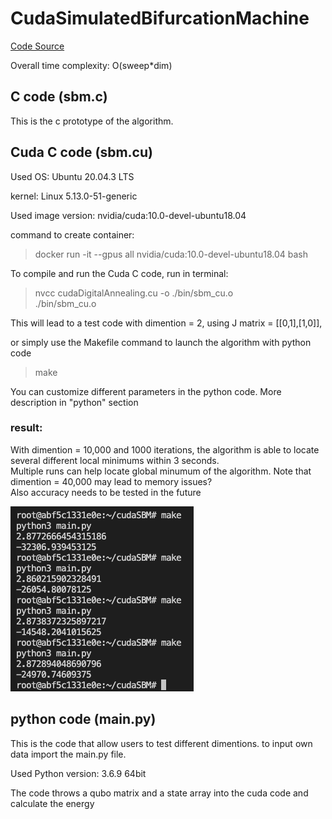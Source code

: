 # CudaSimulatedBifurcationMachine

[Code Source](https://github.com/Shutoparu/CudaSimulatedBifurcationMachine)

Overall time complexity: O(sweep*dim)

## C code (sbm.c)

This is the c prototype of the algorithm.

## Cuda C code (sbm.cu)

Used OS: Ubuntu 20.04.3 LTS

kernel: Linux 5.13.0-51-generic

Used image version: nvidia/cuda:10.0-devel-ubuntu18.04

command to create container: 

> docker run -it --gpus all nvidia/cuda:10.0-devel-ubuntu18.04 bash

To compile and run the Cuda C code, run in terminal:

> nvcc cudaDigitalAnnealing.cu -o ./bin/sbm_cu.o \
> ./bin/sbm_cu.o

This will lead to a test code with dimention = 2, using J matrix = [[0,1],[1,0]],

or simply use the Makefile command to launch the algorithm with python code

> make

You can customize different parameters in the python code. More description in "python" section

### result: 

With dimention = 10,000 and 1000 iterations, the algorithm is able to locate several different local minimums within 3 seconds.\
Multiple runs can help locate global minumum of the algorithm. Note that dimention = 40,000 may lead to memory issues?\
Also accuracy needs to be tested in the future

![result](./images/result.png)

## python code (main.py)

This is the code that allow users to test different dimentions. to input own data import the main.py file.

Used Python version: 3.6.9 64bit

The code throws a qubo matrix and a state array into the cuda code and calculate the energy